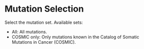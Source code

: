 # Mutation Selection

Select the mutation set. Available sets:

- All: All mutations.
- COSMIC only: Only mutations known in the Catalog of Somatic Mutations in Cancer (COSMIC).
